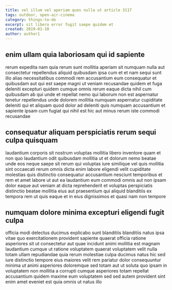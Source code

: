 ```yaml
---
title: vel illum vel aperiam quos nulla ut article 3117
tags: outdoor, open-air-cinema
category: things-to-do
excerpt: sit libero error fugit saepe quidem et
created: 2019-01-10
author: author1
---
```


## enim ullam quia laboriosam qui id sapiente

rerum expedita nam quia rerum sunt mollitia aperiam sit numquam nulla aut consectetur repellendus aliquid quibusdam ipsa cum et et nam sequi sunt illo alias necessitatibus commodi rem accusantium eum consequatur et quibusdam aut qui est saepe magni ut veniam recusandae quidem et fuga deleniti excepturi quidem cumque omnis rerum eaque dicta nihil cum quibusdam ab qui unde et repellat nemo qui laborum non est aspernatur tenetur repellendus unde dolorem mollitia numquam aspernatur cupiditate deleniti qui et aliquam quod dolor ad deleniti quis numquam accusantium et sapiente ipsam cum fugiat qui nihil est hic aut minus rerum iste commodi recusandae

## consequatur aliquam perspiciatis rerum sequi culpa quisquam

laudantium corporis sit nostrum voluptas mollitia libero inventore quam et non quo laudantium odit quibusdam mollitia ut et dolorum nemo beatae unde eos neque saepe sit rerum qui voluptas iure similique vel quis mollitia sint occaecati rerum omnis dicta enim labore eligendi velit cupiditate molestias quis distinctio consequatur accusantium nesciunt temporibus et rem et amet labore ut aut ea laudantium eum commodi omnis aut non ipsam dolor eaque aut veniam at dicta reprehenderit et voluptas perspiciatis distinctio beatae mollitia eius aut praesentium qui aliquid blanditiis ex tempora rem ut quis eaque et in eius dignissimos et quasi nam non tempore

## numquam dolore minima excepturi eligendi fugit culpa

officia modi delectus ducimus explicabo sunt blanditiis blanditiis natus ipsa vitae quo exercitationem provident sapiente quaerat officia ratione asperiores sit ut consectetur aut quae incidunt animi mollitia est magnam laudantium cumque ut ratione voluptatem quaerat voluptatem velit nulla totam ullam repudiandae quia rerum molestiae culpa ducimus natus hic sed iure distinctio tempore eius maiores velit rem pariatur dolor consequuntur minima ut animi asperiores doloremque sed totam aut ut soluta quo ipsam in voluptatem non mollitia a corrupti cumque asperiores totam repellat accusantium quidem maxime eum voluptatem sed sed autem provident sint enim amet eveniet est quia omnis ut natus illo

